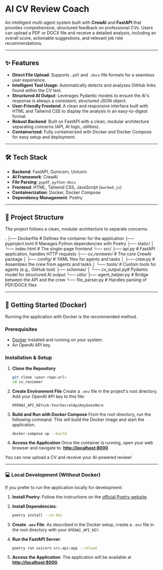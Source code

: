 # AI CV Review Coach

An intelligent multi-agent system built with **CrewAI** and **FastAPI** that provides comprehensive, structured feedback on professional CVs. Users can upload a PDF or DOCX file and receive a detailed analysis, including an overall score, actionable suggestions, and relevant job role recommendations.

---

## ✨ Features

- **Direct File Upload**: Supports `.pdf` and `.docx` file formats for a seamless user experience.
- **Intelligent Tool Usage**: Automatically detects and analyzes GitHub links found within the CV text.
- **Structured AI Output**: Leverages Pydantic models to ensure the AI's response is always a consistent, structured JSON object.
- **User-Friendly Frontend**: A clean and responsive interface built with HTML and Tailwind CSS to display the analysis in an easy-to-digest format.
- **Robust Backend**: Built on FastAPI with a clean, modular architecture separating concerns (API, AI logic, utilities).
- **Containerized**: Fully containerized with Docker and Docker Compose for easy setup and deployment.

---

## 🛠️ Tech Stack

- **Backend**: FastAPI, Gunicorn, Uvicorn
- **AI Framework**: CrewAI
- **File Parsing**: `pypdf`, `python-docx`
- **Frontend**: HTML, Tailwind CSS, JavaScript (`marked.js`)
- **Containerization**: Docker, Docker Compose
- **Dependency Management**: Poetry

---

## 📂 Project Structure

The project follows a clean, modular architecture to separate concerns:


.
├── Dockerfile          # Defines the container for the application
├── pyproject.toml      # Manages Python dependencies with Poetry
├── static/
│   └── index.html      # The single-page frontend
└── src/
├── api.py          # FastAPI application, handles HTTP requests
├── cv_reviewer/    # The core CrewAI package
│   ├── config/     # YAML files for agents and tasks
│   ├── crew.py     # Assembles the crew from agents and tasks
│   └── tools/      # Custom tools for agents (e.g., GitHub tool)
├── schemas/
│   └── cv_output.py# Pydantic model for structured AI output
└── utils/
├── agent_helper.py # Bridge between the API and the crew
└── file_parser.py  # Handles parsing of PDF/DOCX files


---

## 🚀 Getting Started (Docker)

Running the application with Docker is the recommended method.

### Prerequisites

- [Docker](https://www.docker.com/products/docker-desktop/) installed and running on your system.
- An OpenAI API key.

### Installation & Setup

1.  **Clone the Repository**
    ```bash
    git clone <your-repo-url>
    cd cv_reviewer
    ```

2.  **Create Environment File**
    Create a `.env` file in the project's root directory. Add your OpenAI API key to this file:
    ```
    OPENAI_API_KEY=sk-YourSecretApiKeyGoesHere
    ```

3.  **Build and Run with Docker Compose**
    From the root directory, run the following command. This will build the Docker image and start the application.
    ```bash
    docker-compose up --build
    ```

4.  **Access the Application**
    Once the container is running, open your web browser and navigate to:
    **[http://localhost:8000](http://localhost:8000)**

You can now upload a CV and receive your AI-powered review!

---

### 💻 Local Development (Without Docker)

If you prefer to run the application locally for development:

1.  **Install Poetry**:
    Follow the instructions on the [official Poetry website](https://python-poetry.org/docs/#installation).

2.  **Install Dependencies**:
    ```bash
    poetry install --no-dev
    ```

3.  **Create `.env` File**:
    As described in the Docker setup, create a `.env` file in the root directory with your `OPENAI_API_KEY`.

4.  **Run the FastAPI Server**:
    ```bash
    poetry run uvicorn src.api:app --reload
    ```

5.  **Access the Application**:
    The application will be available at **[http://localhost:8000](http://localhost:8000)**.
